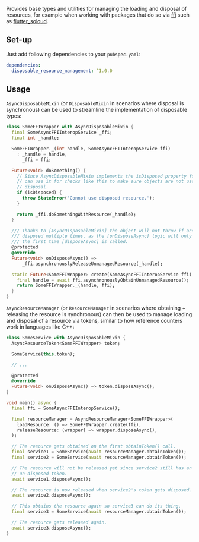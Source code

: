 Provides base types and utilities for managing the loading and disposal of
resources, for example when working with packages that do so via
[ffi](https://pub.dev/packages/ffi) such as
[flutter_soloud](https://pub.dev/packages/flutter_soloud).

## Set-up

Just add following dependencies to your `pubspec.yaml`:
```yaml
dependencies:
  disposable_resource_management: ^1.0.0
```

## Usage

`AsyncDisposableMixin` (or `DisposableMixin` in scenarios where disposal is
synchronous) can be used to streamline the implementation of disposable types:
```dart
class SomeFFIWrapper with AsyncDisposableMixin {
  final SomeAsyncFFIInteropService _ffi;
  final int _handle;

  SomeFFIWrapper._(int handle, SomeAsyncFFIInteropService ffi)
    : _handle = handle,
      _ffi = ffi;

  Future<void> doSomething() {
    // Since AsyncDisposableMixin implements the isDisposed property for us, we
    // can use it for checks like this to make sure objects are not used after
    // disposal.
    if (isDisposed) {
      throw StateError('Connot use disposed resource.');
    }

    return _ffi.doSomethingWithResource(_handle);
  }

  /// Thanks to [AsyncDisposableMixin] the object will not throw if accidentally
  /// disposed multiple times, as the [onDisposeAsync] logic will only be run
  /// the first time [disposeAsync] is called.
  @protected
  @override
  Future<void> onDisposeAsync() =>
      _ffi.asynchronouslyReleaseUnmanagedResource(_handle);

  static Future<SomeFFIWrapper> create(SomeAsyncFFIInteropService ffi) async {
    final handle = await ffi.asynchronouslyObtainUnmanagedResource();
    return SomeFFIWrapper._(handle, ffi);
  }
}
```

`AsyncResourceManager` (or `ResourceManager` in scenarios where obtaining +
releasing the resource is synchronous) can then be used to manage loading and
disposal of a resource via tokens, similar to how reference counters work in
languages like C++:
```dart
class SomeService with AsyncDisposableMixin {
  AsyncResourceToken<SomeFFIWrapper> token;

  SomeService(this.token);

  // ...

  @protected
  @override
  Future<void> onDisposeAsync() => token.disposeAsync();
}

void main() async {
  final ffi = SomeAsyncFFIInteropService();

  final resourceManager = AsyncResourceManager<SomeFFIWrapper>(
    loadResource: () => SomeFFIWrapper.create(ffi),
    releaseResource: (wrapper) => wrapper.disposeAsync(),
  );

  // The resource gets obtained on the first obtainToken() call.
  final service1 = SomeService(await resourceManager.obtainToken());
  final service2 = SomeService(await resourceManager.obtainToken());

  // The resource will not be released yet since service2 still has an
  // un-disposed token.
  await service1.disposeAsync();

  // The resource is now released when service2's token gets disposed.
  await service2.disposeAsync();

  // This obtains the resource again so service3 can do its thing.
  final service3 = SomeService(await resourceManager.obtainToken());

  // The resource gets released again.
  await service3.disposeAsync();
}
```
